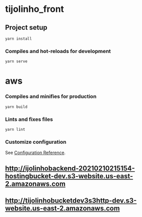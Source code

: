 # tijolinho_front

## Project setup
```
yarn install
```

### Compiles and hot-reloads for development
```
yarn serve
```
# aws
### Compiles and minifies for production
```
yarn build
```

### Lints and fixes files
```
yarn lint
```

### Customize configuration
See [Configuration Reference](https://cli.vuejs.org/config/).


## http://ijolinhobackend-20210210215154-hostingbucket-dev.s3-website.us-east-2.amazonaws.com
## http://tijolinhobucketdev3s3http-dev.s3-website.us-east-2.amazonaws.com

